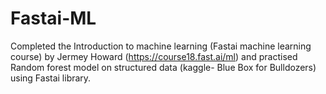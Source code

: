 # Fastai-ML

Completed the Introduction to machine learning (Fastai machine learning course) by Jermey Howard (https://course18.fast.ai/ml) and practised Random forest model on structured data (kaggle- Blue Box for Bulldozers) using Fastai library.
